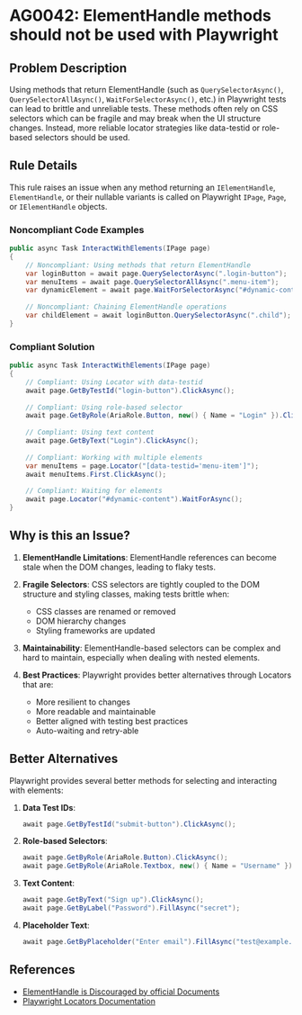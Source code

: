 # AG0042: ElementHandle methods should not be used with Playwright

## Problem Description

Using methods that return ElementHandle (such as `QuerySelectorAsync()`, `QuerySelectorAllAsync()`, `WaitForSelectorAsync()`, etc.) in Playwright tests can lead to brittle and unreliable tests. These methods often rely on CSS selectors which can be fragile and may break when the UI structure changes. Instead, more reliable locator strategies like data-testid or role-based selectors should be used.

## Rule Details

This rule raises an issue when any method returning an `IElementHandle`, `ElementHandle`, or their nullable variants is called on Playwright `IPage`, `Page`, or `IElementHandle` objects.

### Noncompliant Code Examples

```csharp
public async Task InteractWithElements(IPage page)
{
    // Noncompliant: Using methods that return ElementHandle
    var loginButton = await page.QuerySelectorAsync(".login-button");
    var menuItems = await page.QuerySelectorAllAsync(".menu-item");
    var dynamicElement = await page.WaitForSelectorAsync("#dynamic-content");
    
    // Noncompliant: Chaining ElementHandle operations
    var childElement = await loginButton.QuerySelectorAsync(".child");
}
```

### Compliant Solution

```csharp
public async Task InteractWithElements(IPage page)
{
    // Compliant: Using Locator with data-testid
    await page.GetByTestId("login-button").ClickAsync();
    
    // Compliant: Using role-based selector
    await page.GetByRole(AriaRole.Button, new() { Name = "Login" }).ClickAsync();
    
    // Compliant: Using text content
    await page.GetByText("Login").ClickAsync();
    
    // Compliant: Working with multiple elements
    var menuItems = page.Locator("[data-testid='menu-item']");
    await menuItems.First.ClickAsync();
    
    // Compliant: Waiting for elements
    await page.Locator("#dynamic-content").WaitForAsync();
}
```

## Why is this an Issue?

1. **ElementHandle Limitations**: ElementHandle references can become stale when the DOM changes, leading to flaky tests.

2. **Fragile Selectors**: CSS selectors are tightly coupled to the DOM structure and styling classes, making tests brittle when:
   - CSS classes are renamed or removed
   - DOM hierarchy changes
   - Styling frameworks are updated

3. **Maintainability**: ElementHandle-based selectors can be complex and hard to maintain, especially when dealing with nested elements.

4. **Best Practices**: Playwright provides better alternatives through Locators that are:
   - More resilient to changes
   - More readable and maintainable
   - Better aligned with testing best practices
   - Auto-waiting and retry-able

## Better Alternatives

Playwright provides several better methods for selecting and interacting with elements:

1. **Data Test IDs**:
   ```csharp
   await page.GetByTestId("submit-button").ClickAsync();
   ```

2. **Role-based Selectors**:
   ```csharp
   await page.GetByRole(AriaRole.Button).ClickAsync();
   await page.GetByRole(AriaRole.Textbox, new() { Name = "Username" }).FillAsync("user");
   ```

3. **Text Content**:
   ```csharp
   await page.GetByText("Sign up").ClickAsync();
   await page.GetByLabel("Password").FillAsync("secret");
   ```

4. **Placeholder Text**:
   ```csharp
   await page.GetByPlaceholder("Enter email").FillAsync("test@example.com");
   ```

## References
- [ElementHandle is Discouraged by official Documents](https://playwright.dev/dotnet/docs/api/class-elementhandle)
- [Playwright Locators Documentation](https://playwright.dev/docs/locators)
